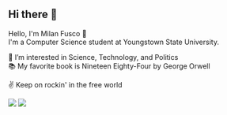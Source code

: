 ## Hi there 👋 

Hello, I'm Milan Fusco 👋  
I'm a Computer Science student at Youngstown State University.  

👀 I’m interested in Science, Technology, and Politics   
📚 My favorite book is Nineteen Eighty-Four by George Orwell    

✌ Keep on rockin' in the free world 


<img src="[https://github-trophies.vercel.app/?username=milanfusco&theme=gruvbox&title=MultiLanguage,LongTimeUser,NewUser]"/>
<img src="[https://github-profile-trophy.vercel.app/?username=milanfusco&theme=gruvbox&title=Commits,Experience,Repositories]"/>


